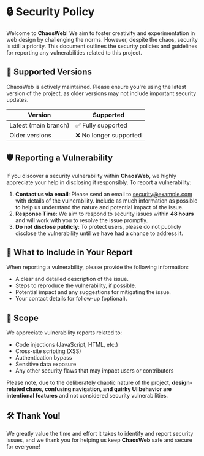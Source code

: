 # 🔒 Security Policy

Welcome to **ChaosWeb**! We aim to foster creativity and experimentation in web design by challenging the norms. However, despite the chaos, security is still a priority. This document outlines the security policies and guidelines for reporting any vulnerabilities related to this project.

## 📅 Supported Versions

ChaosWeb is actively maintained. Please ensure you're using the latest version of the project, as older versions may not include important security updates.

| Version              | Supported              |
| -------------------- | ---------------------- |
| Latest (main branch) | ✅ Fully supported     |
| Older versions       | ❌ No longer supported |

## 🛡️ Reporting a Vulnerability

If you discover a security vulnerability within **ChaosWeb**, we highly appreciate your help in disclosing it responsibly. To report a vulnerability:

1. **Contact us via email**: Please send an email to [security@example.com](mailto:security@example.com) with details of the vulnerability. Include as much information as possible to help us understand the nature and potential impact of the issue.
2. **Response Time**: We aim to respond to security issues within **48 hours** and will work with you to resolve the issue promptly.
3. **Do not disclose publicly**: To protect users, please do not publicly disclose the vulnerability until we have had a chance to address it.

## 🔐 What to Include in Your Report

When reporting a vulnerability, please provide the following information:

- A clear and detailed description of the issue.
- Steps to reproduce the vulnerability, if possible.
- Potential impact and any suggestions for mitigating the issue.
- Your contact details for follow-up (optional).

## 🚨 Scope

We appreciate vulnerability reports related to:

- Code injections (JavaScript, HTML, etc.)
- Cross-site scripting (XSS)
- Authentication bypass
- Sensitive data exposure
- Any other security flaws that may impact users or contributors

Please note, due to the deliberately chaotic nature of the project, **design-related chaos, confusing navigation, and quirky UI behavior are intentional features** and not considered security vulnerabilities.

## 🛠️ Thank You!

We greatly value the time and effort it takes to identify and report security issues, and we thank you for helping us keep **ChaosWeb** safe and secure for everyone!
